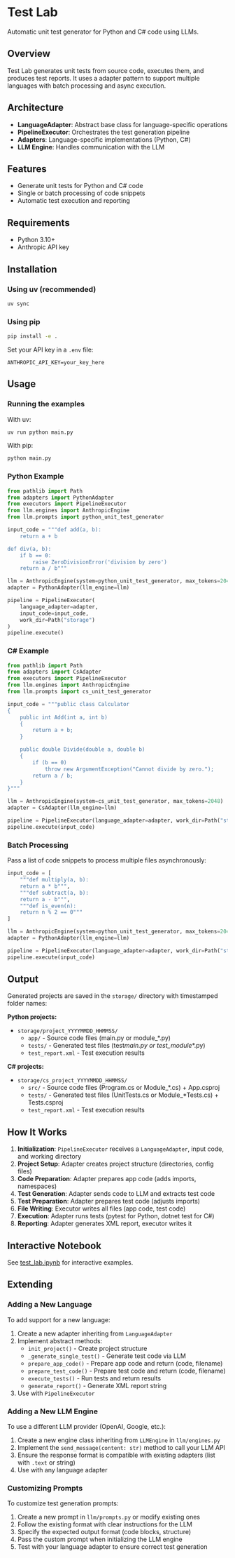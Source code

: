 # Test Lab

Automatic unit test generator for Python and C# code using LLMs.

## Overview

Test Lab generates unit tests from source code, executes them, and produces test reports. It uses a adapter pattern to support multiple languages with batch processing and async execution.

## Architecture

- **LanguageAdapter**: Abstract base class for language-specific operations
- **PipelineExecutor**: Orchestrates the test generation pipeline
- **Adapters**: Language-specific implementations (Python, C#)
- **LLM Engine**: Handles communication with the LLM

## Features

- Generate unit tests for Python and C# code
- Single or batch processing of code snippets
- Automatic test execution and reporting

## Requirements

- Python 3.10+
- Anthropic API key

## Installation

### Using uv (recommended)

```bash
uv sync
```

### Using pip

```bash
pip install -e .
```

Set your API key in a `.env` file:

```
ANTHROPIC_API_KEY=your_key_here
```

## Usage

### Running the examples

With uv:

```bash
uv run python main.py
```

With pip:

```bash
python main.py
```

### Python Example

```python
from pathlib import Path
from adapters import PythonAdapter
from executors import PipelineExecutor
from llm.engines import AnthropicEngine
from llm.prompts import python_unit_test_generator

input_code = """def add(a, b):
    return a + b

def div(a, b):
    if b == 0:
        raise ZeroDivisionError('division by zero')
    return a / b"""

llm = AnthropicEngine(system=python_unit_test_generator, max_tokens=2048)
adapter = PythonAdapter(llm_engine=llm)

pipeline = PipelineExecutor(
    language_adapter=adapter,
    input_code=input_code,
    work_dir=Path("storage")
)
pipeline.execute()
```

### C# Example

```python
from pathlib import Path
from adapters import CsAdapter
from executors import PipelineExecutor
from llm.engines import AnthropicEngine
from llm.prompts import cs_unit_test_generator

input_code = """public class Calculator
{
    public int Add(int a, int b)
    {
        return a + b;
    }

    public double Divide(double a, double b)
    {
        if (b == 0)
            throw new ArgumentException("Cannot divide by zero.");
        return a / b;
    }
}"""

llm = AnthropicEngine(system=cs_unit_test_generator, max_tokens=2048)
adapter = CsAdapter(llm_engine=llm)

pipeline = PipelineExecutor(language_adapter=adapter, work_dir=Path("storage"))
pipeline.execute(input_code)
```

### Batch Processing

Pass a list of code snippets to process multiple files asynchronously:

```python
input_code = [
    """def multiply(a, b):
    return a * b""",
    """def subtract(a, b):
    return a - b""",
    """def is_even(n):
    return n % 2 == 0"""
]

llm = AnthropicEngine(system=python_unit_test_generator, max_tokens=2048)
adapter = PythonAdapter(llm_engine=llm)

pipeline = PipelineExecutor(language_adapter=adapter, work_dir=Path("storage"))
pipeline.execute(input_code)
```

## Output

Generated projects are saved in the `storage/` directory with timestamped folder names:

**Python projects:**

- `storage/project_YYYYMMDD_HHMMSS/`
  - `app/` - Source code files (main.py or module\_\*.py)
  - `tests/` - Generated test files (test*main.py or test_module*\*.py)
  - `test_report.xml` - Test execution results

**C# projects:**

- `storage/cs_project_YYYYMMDD_HHMMSS/`
  - `src/` - Source code files (Program.cs or Module\_\*.cs) + App.csproj
  - `tests/` - Generated test files (UnitTests.cs or Module\_\*Tests.cs) + Tests.csproj
  - `test_report.xml` - Test execution results

## How It Works

1. **Initialization**: `PipelineExecutor` receives a `LanguageAdapter`, input code, and working directory
2. **Project Setup**: Adapter creates project structure (directories, config files)
3. **Code Preparation**: Adapter prepares app code (adds imports, namespaces)
4. **Test Generation**: Adapter sends code to LLM and extracts test code
5. **Test Preparation**: Adapter prepares test code (adjusts imports)
6. **File Writing**: Executor writes all files (app code, test code)
7. **Execution**: Adapter runs tests (pytest for Python, dotnet test for C#)
8. **Reporting**: Adapter generates XML report, executor writes it

## Interactive Notebook

See [test_lab.ipynb](test_lab.ipynb) for interactive examples.

## Extending

### Adding a New Language

To add support for a new language:

1. Create a new adapter inheriting from `LanguageAdapter`
2. Implement abstract methods:
   - `init_project()` - Create project structure
   - `_generate_single_test()` - Generate test code via LLM
   - `prepare_app_code()` - Prepare app code and return (code, filename)
   - `prepare_test_code()` - Prepare test code and return (code, filename)
   - `execute_tests()` - Run tests and return results
   - `generate_report()` - Generate XML report string
3. Use with `PipelineExecutor`

### Adding a New LLM Engine

To use a different LLM provider (OpenAI, Google, etc.):

1. Create a new engine class inheriting from `LLMEngine` in `llm/engines.py`
2. Implement the `send_message(content: str)` method to call your LLM API
3. Ensure the response format is compatible with existing adapters (list with `.text` or string)
4. Use with any language adapter

### Customizing Prompts

To customize test generation prompts:

1. Create a new prompt in `llm/prompts.py` or modify existing ones
2. Follow the existing format with clear instructions for the LLM
3. Specify the expected output format (code blocks, structure)
4. Pass the custom prompt when initializing the LLM engine
5. Test with your language adapter to ensure correct test generation
